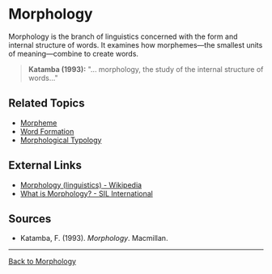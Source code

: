 # Morphology

Morphology is the branch of linguistics concerned with the form and internal structure of words. It examines how morphemes—the smallest units of meaning—combine to create words.

> **Katamba (1993):**
> "... morphology, the study of the internal structure of words..."

## Related Topics

- [Morpheme](Morpheme.md)
- [Word Formation](Word-Formation.md)
- [Morphological Typology](Morphological-Typology.md)

## External Links

- [Morphology (linguistics) - Wikipedia](https://en.wikipedia.org/wiki/Morphology_(linguistics))
- [What is Morphology? - SIL International](https://glossary.sil.org/term/morphology)

## Sources

- Katamba, F. (1993). *Morphology*. Macmillan.

---

[Back to Morphology](../README.md)
